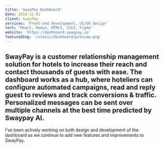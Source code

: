 ```yaml
---
title: 'SwayPay Dashboard'
date: 2019-12-01
client: SwayPay
services: 'Front-end development, UI/UX design'
tech: 'React, Redux, HTML5, CSS3, Figma'
website: 'https://dashboard.swaypay.io'
featuredImg: '/static/dashboard/preview.png'
---
```


## SwayPay is a customer relationship management solution for hotels to increase their reach and contact thousands of guests with ease. The dashboard works as a hub, where hoteliers can configure automated campaigns, read and reply guest to reviews and track conversions & traffic. Personalized messages can be sent over multiple channels at the best time predicted by Swaypay AI.

I’ve been actively working on both design and development of the dashboard as we continue to add new features and improvements to SwayPay.
